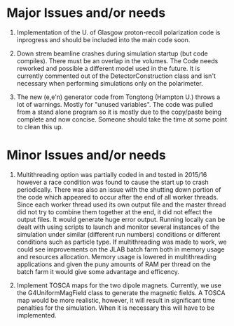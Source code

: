 # Major Issues and/or needs

1. Implementation of the U. of Glasgow proton-recoil polarization code is inprogress and should be included into the main code soon.

2. Down strem beamline crashes during simulation startup (but code compiles). There must be an overlap in the volumes.  The Code needs reworked and possible a different model used in the future.  It is currently commented out of the DetectorConstruction class and isn't necessary when performing simulations only on the polarimeter.

3. The new (e,e'n) generator code from Tongtong (Hampton U.) throws a lot of warnings.  Mostly for "unused variables".  The code was pulled from a stand alone program so it is mostly due to the copy/paste being complete and now concise.  Someone should take the time at some point to clean this up.

# Minor Issues and/or needs

1. Multithreading option was partially coded in and tested in 2015/16 however a race condition was found to cause the start up to crash periodically. There was also an issue with the shutting down portion of the code which appeared to occur after the end of all worker threads.  Since each worker thread used its own output file and the master thread did not try to combine them together at the end, it did not effect the output files.  It would generate huge error output. Running locally can be dealt with using scripts to launch and monitor several instances of the simulation under similar (different run numbers) conditions or different conditions such as particle type.  If multithreading was made to work, we could see improvements on the JLAB batch farm both in memory usage and resources allocation.  Memory usage is lowered in multithreading applications and given the puny amounts of RAM per thread on the batch farm it would give some advantage and efficency.  

2. Implement TOSCA maps for the two dipole magnets.  Currently, we use the G4UniformMagField class to generate the magnetic fields.  A TOSCA map would be more realistic, however, it will result in significant time penalties for the simulation.  When it is necessary this will have to be implemented. 
